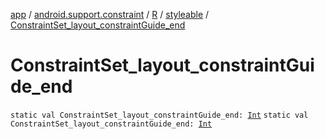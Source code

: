 [app](../../../index.md) / [android.support.constraint](../../index.md) / [R](../index.md) / [styleable](index.md) / [ConstraintSet_layout_constraintGuide_end](.)

# ConstraintSet_layout_constraintGuide_end

`static val ConstraintSet_layout_constraintGuide_end: `[`Int`](https://kotlinlang.org/api/latest/jvm/stdlib/kotlin/-int/index.html)
`static val ConstraintSet_layout_constraintGuide_end: `[`Int`](https://kotlinlang.org/api/latest/jvm/stdlib/kotlin/-int/index.html)